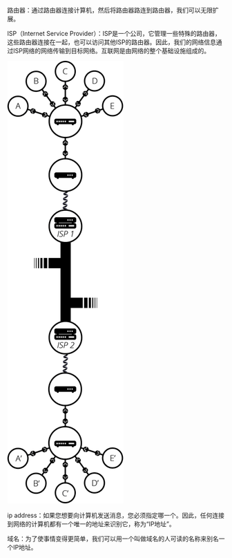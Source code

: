 路由器：通过路由器连接计算机，然后将路由器路连到路由器，我们可以无限扩展。

ISP（Internet Service Provider）：ISP是一个公司，它管理一些特殊的路由器，这些路由器连接在一起，也可以访问其他ISP的路由器。因此，我们的网络信息通过ISP网络的网络传输到目标网络。互联网是由网络的整个基础设施组成的。

![](/assets/internet-schema-7.png)

ip address：如果您想要向计算机发送消息，您必须指定哪一个。因此，任何连接到网络的计算机都有一个唯一的地址来识别它，称为“IP地址”。

域名：为了使事情变得更简单，我们可以用一个叫做域名的人可读的名称来别名一个IP地址。

